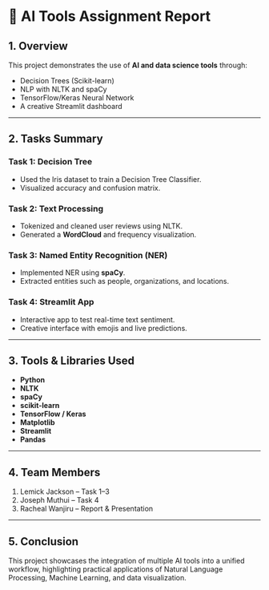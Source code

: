 # 🧠 AI Tools Assignment Report

## 1. Overview
This project demonstrates the use of **AI and data science tools** through:
- Decision Trees (Scikit-learn)
- NLP with NLTK and spaCy
- TensorFlow/Keras Neural Network
- A creative Streamlit dashboard

---

## 2. Tasks Summary

### Task 1: Decision Tree
- Used the Iris dataset to train a Decision Tree Classifier.
- Visualized accuracy and confusion matrix.

### Task 2: Text Processing
- Tokenized and cleaned user reviews using NLTK.
- Generated a **WordCloud** and frequency visualization.

### Task 3: Named Entity Recognition (NER)
- Implemented NER using **spaCy**.
- Extracted entities such as people, organizations, and locations.

### Task 4: Streamlit App
- Interactive app to test real-time text sentiment.
- Creative interface with emojis and live predictions.

---

## 3. Tools & Libraries Used
- **Python**
- **NLTK**
- **spaCy**
- **scikit-learn**
- **TensorFlow / Keras**
- **Matplotlib**
- **Streamlit**
- **Pandas**

---

## 4. Team Members
1. Lemick Jackson – Task 1–3
2. Joseph Muthui – Task 4
3. Racheal Wanjiru – Report & Presentation

---

## 5. Conclusion
This project showcases the integration of multiple AI tools into a unified workflow, highlighting practical applications of Natural Language Processing, Machine Learning, and data visualization.
